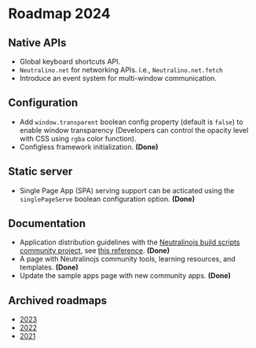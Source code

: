 # Roadmap 2024

## Native APIs

- Global keyboard shortcuts API.
- `Neutralino.net` for networking APIs. i.e., `Neutralino.net.fetch`
- Introduce an event system for multi-window communication.

## Configuration

- Add `window.transparent` boolean config property (default is `false`) to enable window transparency (Developers can control the opacity level with CSS using `rgba` color function).
- Configless framework initialization. **(Done)**

## Static server

- Single Page App (SPA) serving support can be acticated using the `singlePageServe` boolean configuration option. **(Done)**

## Documentation

- Application distribution guidelines with the [Neutralinojs build scripts community project](https://github.com/hschneider/neutralino-build-scripts), see [this reference](https://github.com/neutralinojs/neutralinojs/issues/1152#issuecomment-1859653388). **(Done)**
- A page with Neutralinojs community tools, learning resources, and templates. **(Done)**
- Update the sample apps page with new community apps. **(Done)**
  
## Archived roadmaps

- [2023](archive/2023.md)
- [2022](archive/2022.md)
- [2021](archive/2021.md)
